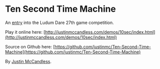 # Ten Second Time Machine
An [entry](http://www.ludumdare.com/compo/author/justinmc/) into the Ludum Dare 27th game competition.

Play it online here: [http://justinmccandless.com/demos/10sec/index.html](http://justinmccandless.com/demos/10sec/index.html)

Source on Github here: [https://github.com/justinmc/Ten-Second-Time-Machine](https://github.com/justinmc/Ten-Second-Time-Machine)

By [Justin McCandless](http://www.justinmccandless.com).
